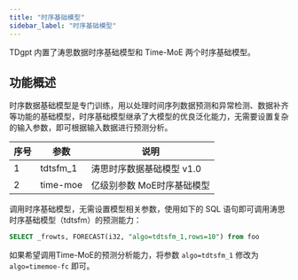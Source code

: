 ```yaml
---
title: "时序基础模型"
sidebar_label: "时序基础模型"
---
```


TDgpt 内置了涛思数据时序基础模型和 Time-MoE 两个时序基础模型。

## 功能概述

时序数据基础模型是专门训练，用以处理时间序列数据预测和异常检测、数据补齐等功能的基础模型，时序基础模型继承了大模型的优良泛化能力，无需要设置复杂的输入参数，即可根据输入数据进行预测分析。

|序号|参数|说明
|---|---|---|
|1| tdtsfm_1 | 涛思时序数据基础模型 v1.0|
|2| time-moe | 亿级别参数 MoE时序基础模型|

调用时序基础模型，无需设置模型相关参数，使用如下的 SQL 语句即可调用涛思时序基础模型（tdtsfm）的预测能力：

```SQL
SELECT _frowts, FORECAST(i32, "algo=tdtsfm_1,rows=10") from foo
```

如果希望调用Time-MoE的预测分析能力，将参数 `algo=tdtsfm_1` 修改为 `algo=timemoe-fc` 即可。
